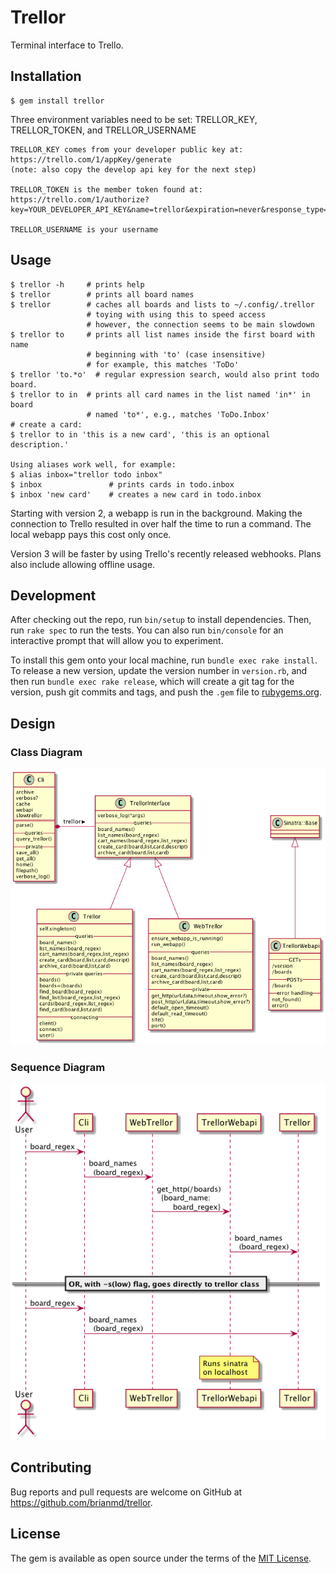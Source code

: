 # Trellor

Terminal interface to Trello.

## Installation

    $ gem install trellor

Three environment variables need to be set: TRELLOR_KEY, TRELLOR_TOKEN,
    and TRELLOR_USERNAME

    TRELLOR_KEY comes from your developer public key at:
    https://trello.com/1/appKey/generate
    (note: also copy the develop api key for the next step)

    TRELLOR_TOKEN is the member token found at:
    https://trello.com/1/authorize?key=YOUR_DEVELOPER_API_KEY&name=trellor&expiration=never&response_type=token&scope=read,write

    TRELLOR_USERNAME is your username

## Usage

    $ trellor -h     # prints help
    $ trellor        # prints all board names
    $ trellor        # caches all boards and lists to ~/.config/.trellor
                     # toying with using this to speed access
                     # however, the connection seems to be main slowdown
    $ trellor to     # prints all list names inside the first board with name
                     # beginning with 'to' (case insensitive)
                     # for example, this matches 'ToDo'
    $ trellor 'to.*o'  # regular expression search, would also print todo board.
    $ trellor to in  # prints all card names in the list named 'in*' in board
                     # named 'to*', e.g., matches 'ToDo.Inbox'
    # create a card:
    $ trellor to in 'this is a new card', 'this is an optional description.'

    Using aliases work well, for example:
    $ alias inbox="trellor todo inbox"
    $ inbox               # prints cards in todo.inbox
    $ inbox 'new card'    # creates a new card in todo.inbox

Starting with version 2, a webapp is run in the background. Making the connection to
Trello resulted in over half the time to run a command. The local webapp pays
this cost only once.

Version 3 will be faster by using Trello's recently released webhooks. Plans
also include allowing offline usage.


## Development

After checking out the repo, run `bin/setup` to install dependencies. Then, run `rake spec` to run the tests. You can also run `bin/console` for an interactive prompt that will allow you to experiment.

To install this gem onto your local machine, run `bundle exec rake install`. To release a new version, update the version number in `version.rb`, and then run `bundle exec rake release`, which will create a git tag for the version, push git commits and tags, and push the `.gem` file to [rubygems.org](https://rubygems.org).

## Design

### Class Diagram
![Alt text](docs/trellor.png?raw=true "Class Diagram")

### Sequence Diagram
![Alt text](docs/trellor_seq_diag.png?raw=true "Sequence Diagram")

## Contributing

Bug reports and pull requests are welcome on GitHub at https://github.com/brianmd/trellor.


## License

The gem is available as open source under the terms of the [MIT License](http://opensource.org/licenses/MIT).

